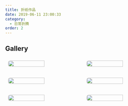 ```yaml
---
title: 折纸作品
date: 2019-06-11 23:00:33
category:
  - 日常折腾
order: 2
---
```


## Gallery

<!-- markdownlint-disable -->

<div class="image-preview">
  <img src="https://cdn.jsdelivr.net/gh/MarsAuthority/sec_pic@master/uPic/2023-02/aHjSCA.jpg" />
  <img src="https://cdn.jsdelivr.net/gh/MarsAuthority/sec_pic@master/uPic/2023-02/qCpGHx.jpg" />
</div>
<br>
<div class="image-preview">
  <img src="https://cdn.jsdelivr.net/gh/MarsAuthority/sec_pic@master/uPic/2023-02/qwSdp5.jpg" />
  <img src="https://cdn.jsdelivr.net/gh/MarsAuthority/sec_pic@master/uPic/2023-02/eR9ktj.jpg" />
</div>
<br>
<div class="image-preview">
  <img src="https://cdn.jsdelivr.net/gh/MarsAuthority/sec_pic@master/uPic/2023-02/Y7Vyis.jpg" />
  <img src="https://cdn.jsdelivr.net/gh/MarsAuthority/sec_pic@master/uPic/2023-02/70pfTU.jpg" />
</div>

<style>
  .image-preview {
    display: flex;
    justify-content: space-evenly;
    align-items: center;
    flex-wrap: wrap;
  }
  
  .image-preview > img {
     box-sizing: border-box;
     width: 50% !important;
     padding: 9px;
     border-radius: 16px;
  }
  
  .image-preview .col3 > img {
     box-sizing: border-box;
     width: 33.3% !important;
     padding: 9px;
     border-radius: 16px;
  }

  @media (max-width: 719px){
    .image-preview > img {
      width: 50% !important;
    }
  }

  @media (max-width: 419px){
    .image-preview > img {
      width: 100% !important;
    }
  }
</style>

<!-- markdownlint-restore -->